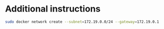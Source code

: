 # Additional instructions

```bash
sudo docker network create --subnet=172.19.0.0/24 --gateway=172.19.0.1 net-pihole
```
